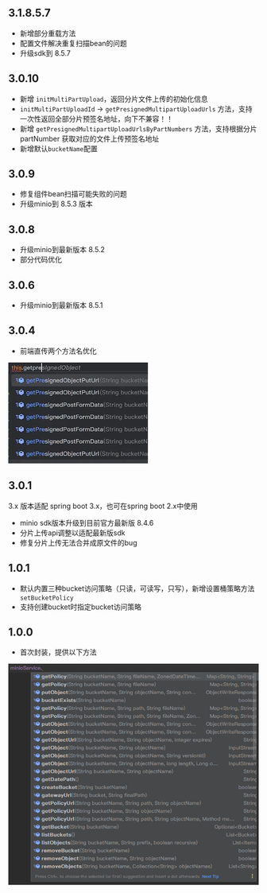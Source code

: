 ## 3.1.8.5.7

- 新增部分重载方法
- 配置文件解决重复扫描bean的问题
- 升级sdk到 8.5.7

## 3.0.10

- 新增 `initMultiPartUpload`，返回分片文件上传的初始化信息
- `initMultiPartUploadId` -> `getPresignedMultipartUploadUrls` 方法，支持一次性返回全部分片预签名地址，向下不兼容！！
- 新增 `getPresignedMultipartUploadUrlsByPartNumbers` 方法，支持根据分片 partNumber 获取对应的文件上传预签名地址
- 新增默认`bucketName`配置

## 3.0.9

- 修复组件bean扫描可能失败的问题
- 升级minio到 8.5.3 版本

## 3.0.8

- 升级minio到最新版本 8.5.2
- 部分代码优化

## 3.0.6

- 升级minio到最新版本 8.5.1

## 3.0.4

- 前端直传两个方法名优化

![img.png](img.png)

## 3.0.1

3.x 版本适配 spring boot 3.x，也可在spring boot 2.x中使用

- minio sdk版本升级到目前官方最新版 8.4.6
- 分片上传api调整以适配最新版sdk
- 修复分片上传无法合并成原文件的bug

## 1.0.1

- 默认内置三种bucket访问策略（只读，可读写，只写），新增设置桶策略方法 `setBucketPolicy`
- 支持创建bucket时指定bucket访问策略

## 1.0.0

- 首次封装，提供以下方法

 ![method.png](method.png)